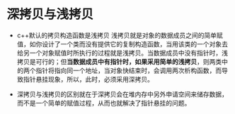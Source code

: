 # 深拷贝与浅拷贝
- c++默认的拷贝构造函数是浅拷贝
浅拷贝就是对象的数据成员之间的简单赋值，如你设计了一个类而没有提供它的复制构造函数，当用该类的一个对象去给另一个对象赋值时所执行的过程就是浅拷贝。当数据成员中没有指针时，浅拷贝是可行的；但**当数据成员中有指针时，如果采用简单的浅拷贝**，则两类中的两个指针将指向同一个地址，当对象快结束时，会调用两次析构函数，而导致指针悬挂现象，所以，此时，必须采用深拷贝。

- 深拷贝与浅拷贝的区别就在于深拷贝会在堆内存中另外申请空间来储存数据，而不是一个简单的赋值过程，从而也就解决了指针悬挂的问题。
